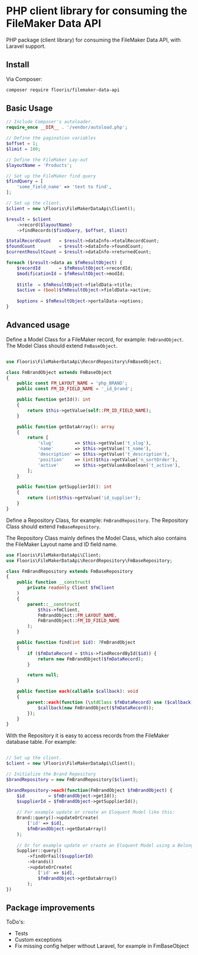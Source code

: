 # PHP client library for consuming the FileMaker Data API

PHP package (client library) for consuming the FileMaker Data API, with Laravel support. 

## Install

Via Composer:

```bash
composer require flooris/filemaker-data-api
```


## Basic Usage

```php
// Include Composer's autoloader.
require_once __DIR__ . '/vendor/autoload.php';

// Define the pagination variables
$offset = 1;
$limit = 100;

// Define the FileMaker Lay-out
$layoutName = 'Products';

// Set up the FileMaker find query
$findQuery = [
    'some_field_name' => 'text to find',
];

// Set up the client.
$client = new \Flooris\FileMakerDataApi\Client();

$result = $client
    ->record($layoutName)
    ->findRecords($findQuery, $offset, $limit)

$totalRecordCount   = $result->dataInfo->totalRecordCount;
$foundCount         = $result->dataInfo->foundCount;
$currentResultCount = $result->dataInfo->returnedCount;

foreach ($result->data as $fmResultObject) {
    $recordId       = $fmResultObject->recordId;
    $modificationId = $fmResultObject->modId;
    
    $title  = $fmResultObject->fieldData->title;
    $active = (bool)$fmResultObject->fieldData->active;
        
    $options = $fmResultObject->portalData->options;
}
```

## Advanced usage

Define a Model Class for a FileMaker record, for example: `FmBrandObject`.
The Model Class should extend `FmBaseObject`.

```php

use Flooris\FileMakerDataApi\RecordRepository\FmBaseObject;

class FmBrandObject extends FmBaseObject
{
    public const FM_LAYOUT_NAME = 'php_BRAND';
    public const FM_ID_FIELD_NAME = '_id_brand';

    public function getId(): int
    {
        return $this->getValue(self::FM_ID_FIELD_NAME);
    }

    public function getDataArray(): array
    {
        return [
            'slug'        => $this->getValue('t_slug'),
            'name'        => $this->getValue('t_name'),
            'description' => $this->getValue('t_description'),
            'position'    => (int)$this->getValue('n_sortOrder'),
            'active'      => $this->getValueAsBoolean('t_active'),
        ];
    }

    public function getSupplierId(): int
    {
        return (int)$this->getValue('id_supplier');
    }
}
```

Define a Repository Class, for example: `FmBrandRepository`.
The Repository Class should extend `FmBaseRepository`.

The Repository Class mainly defines the Model Class, which also contains the FileMaker Layout name and ID field name.

```php
use Flooris\FileMakerDataApi\Client;
use Flooris\FileMakerDataApi\RecordRepository\FmBaseRepository;

class FmBrandRepository extends FmBaseRepository
{
    public function __construct(
        private readonly Client $fmClient
    )
    {
        parent::__construct(
            $this->fmClient,
            FmBrandObject::FM_LAYOUT_NAME,
            FmBrandObject::FM_ID_FIELD_NAME
        );
    }

    public function find(int $id): ?FmBrandObject
    {
        if ($fmDataRecord = $this->findRecordById($id)) {
            return new FmBrandObject($fmDataRecord);
        }

        return null;
    }

    public function each(callable $callback): void
    {
        parent::each(function (\stdClass $fmDataRecord) use ($callback) {
            $callback(new FmBrandObject($fmDataRecord));
        });
    }
}
```

With the Repository it is easy to access records from the FileMaker database table.
For example:

```php

// Set up the client.
$client = new \Flooris\FileMakerDataApi\Client();

// Initialize the Brand Repository
$brandRepository = new FmBrandRepository($client);

$brandRepository->each(function(FmBrandObject $fmBrandObject) {
    $id         = $fmBrandObject->getId();
    $supplierId = $fmBrandObject->getSupplierId();
    
    // For example update or create an Eloquent Model like this:
    Brand::query()->updateOrCreate(
        ['id' => $id], 
        $fmBrandObject->getDataArray()
    );
    
    // Or for example update or create an Eloquent Model using a BelongsTo relationship like this:
    Supplier::query()
        ->findOrFail($supplierId)
        ->brands()
        ->updateOrCreate(
            ['id' => $id], 
            $fmBrandObject->getDataArray()
        );
})

```


## Package improvements

ToDo's:
* Tests
* Custom exceptions
* Fix missing config helper without Laravel, for example in FmBaseObject